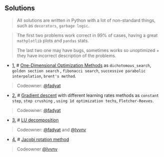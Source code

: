 ## Solutions

> All solutions are written in Python with a lot of non-standard things, such as `decorators`, `garbage logic`.

> The first two problems work correct in 99% of cases, having a great `mathplotlib` plots and `pandas` stats.
> 
> The last two one may have bugs, sometimes works so unoptimized + they have incorrect description of the problems.

- [1.](one-dimensional-opt/_one-dimensional-opt.pdf) # [One-Dimensional Optimization Methods](one-dimensional-opt/solution.ipynb)
  as `dichotomous_search`, `golden section search`
  , `fibonacci search`, `successive parabolic interpolation`, `brent's method`.

> Codeowner: [@fadyat](https://github.com/fadyat)

- [2.](gradient-descent/_gradient-descent.pdf) # [Gradient descent](gradient-descent/solution.ipynb) with different learning rates methods as `constant step`, `step crushing`
  , `using 1d optimization techs`, `Fletcher-Reeves`.

> Codeowner: [@fadyat](https://github.com/fadyat)

- [3.](lu-decomposition/_lu-decomposition.pdf) # [LU decomposition](lu-decomposition/solution.ipynb)

> Codeowner: [@fadyat](https://github.com/fadyat) and [@lvvnv](https://github.com/lvvnv)

- [4.](jacobi-rotation-method/_jacobi-rotation-method.pdf) # [Jacobi rotation method](jacobi-rotation-method/solution.ipynb)

> Codeowner [@lvvnv](https://github.com/lvvnv)

